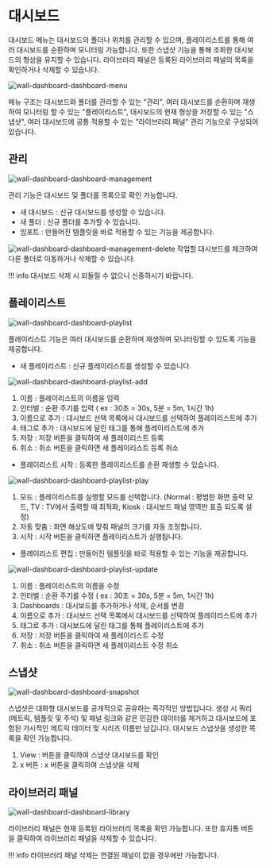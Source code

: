 # 대시보드
대시보드 메뉴는 대시보드의 폴더나 위치를 관리할 수 있으며, 플레이리스트를 통해 여러 대시보드를 순환하며 모니터링 가능합니다. 또한 스냅샷 기능을 통해 조회한 대시보드의 형상을 유지할 수 있습니다. 라이브러리 패널은 등록된 라이브러리 패널의 목록을 확인하거나 삭제할 수 있습니다.

![wall-dashboard-dashboard-menu](../../assets/images/wall-dashboard-dashboard-menu.png)

메뉴 구조는 대시보드와 폴더를 관리할 수 있는 "관리", 여러 대시보드를 순환하며 재생하여 모니터링 할 수 있는 "플레이리스트", 대시보드의 현재 형상을 저장할 수 있는 "스냅샷", 여러 대시보드에 공통 적용할 수 있는 "라이브러리 패널" 관리 기능으로 구성되어 있습니다.

## 관리
![wall-dashboard-dashboard-management](../../assets/images/wall-dashboard-dashboard-management.png)

관리 기능은 대시보드 및 폴더를 목록으로 확인 가능합니다.

* 새 대시보드 : 신규 대시보드를 생성할 수 있습니다.
* 새 폴더 : 신규 폴더를 추가할 수 있습니다.
* 임포트 : 만들어진 템플릿을 바로 적용할 수 있는 기능을 제공합니다.

![wall-dashboard-dashboard-management-delete](../../assets/images/wall-dashboard-dashboard-management-delete.png)
작업할 대시보드를 체크하여 다른 폴더로 이동하거나 삭제할 수 있습니다.

!!! info
    대시보드 삭제 시 되돌릴 수 없으니 신중하시기 바랍니다.

## 플레이리스트

![wall-dashboard-dashboard-playlist](../../assets/images/wall-dashboard-dashboard-playlist.png)

플레이리스트 기능은 여러 대시보드를 순환하며 재생하며 모니터링할 수 있도록 기능을 제공합니다.

* 새 플레이리스트 : 신규 플레이리스트를 생성할 수 있습니다.

![wall-dashboard-dashboard-playlist-add](../../assets/images/wall-dashboard-dashboard-playlist-add.png)

1) 이름 : 플레이리스트의 이름을 입력  
2) 인터벌 : 순환 주기를 입력 ( ex : 30초 = 30s, 5분 = 5m, 1시간 1h)  
3) 이름으로 추가 : 대시보드 선택 목록에서 대시보드를 선택하여 플레이리스트에 추가  
4) 태그로 추가 : 대시보드에 달린 태그를 통해 플레이리스트에 추가  
5) 저장 : 저장 버튼을 클릭하여 새 플레이리스트 등록  
6) 취소 : 취소 버튼을 클릭하면 새 플레이리스트 등록 취소  

* 플레이리스트 시작 : 등록한 플레이리스트를 순환 재생할 수 있습니다.

![wall-dashboard-dashboard-playlist-play](../../assets/images/wall-dashboard-dashboard-playlist-play.png)

1) 모드 : 플레이리스트를 실행할 모드를 선택합니다. (Normal : 평범한 화면 출력 모드, TV : TV에서 출력할 때 최적화, Kiosk : 대시보드 패널 영역만 표출 되도록 설정)  
2) 자동 맞춤 : 화면 해상도에 맞춰 패널의 크기를 자동 조정합니다.  
3) 시작 : 시작 버튼을 클릭하면 플레이리스트가 실행됩니다.  

* 플레이리스트 편집 : 만들어진 템플릿을 바로 적용할 수 있는 기능을 제공합니다.

![wall-dashboard-dashboard-playlist-update](../../assets/images/wall-dashboard-dashboard-playlist-update.png)

1) 이름 : 플레이리스트의 이름을 수정  
2) 인터벌 : 순환 주기를 수정 ( ex : 30초 = 30s, 5분 = 5m, 1시간 1h)  
3) Dashboards : 대시보드를 추가하거나 삭제, 순서를 변경
4) 이름으로 추가 : 대시보드 선택 목록에서 대시보드를 선택하여 플레이리스트에 추가  
5) 태그로 추가 : 대시보드에 달린 태그를 통해 플레이리스트에 추가  
6) 저장 : 저장 버튼을 클릭하여 새 플레이리스트 수정  
7) 취소 : 취소 버튼을 클릭하면 새 플레이리스트 수정 취소  

## 스냅샷

![wall-dashboard-dashboard-snapshot](../../assets/images/wall-dashboard-dashboard-snapshot.png)

스냅샷은 대화형 대시보드를 공개적으로 공유하는 즉각적인 방법입니다. 생성 시 쿼리(메트릭, 템플릿 및 주석) 및 패널 링크와 같은 민감한 데이터를 제거하고 대시보드에 포함된 가시적인 메트릭 데이터 및 시리즈 이름만 남깁니다. 대시보드 스냅샷을 생성한 목록을 확인 가능합니다.

1) View : 버튼을 클릭하여 스냅샷 대시보드를 확인  
2) x 버튼 : x 버튼을 클릭하여 스냅샷을 삭제  

## 라이브러리 패널

![wall-dashboard-dashboard-library](../../assets/images/wall-dashboard-dashboard-library.png)

라이브러리 패널은 현재 등록된 라이브러리 목록을 확인 가능합니다. 또한 휴지통 버튼을 클릭하여 라이브러리 패널을 삭제할 수 있습니다.

!!! info
    라이브러리 패널 삭제는 연결된 패널이 없을 경우에만 가능합니다.